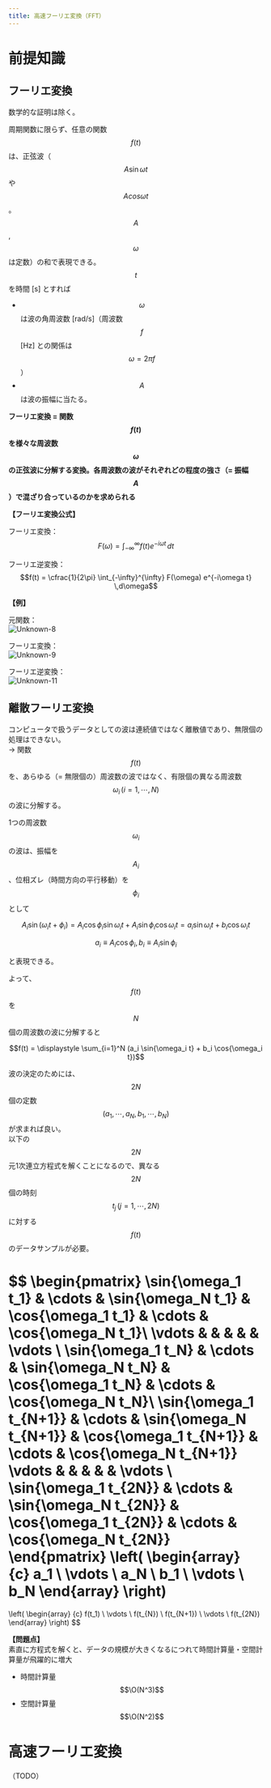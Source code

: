 ```yaml
---
title: 高速フーリエ変換（FFT）
---
```


# 前提知識

## フーリエ変換

数学的な証明は除く。

周期関数に限らず、任意の関数 $$f(t)$$ は、正弦波（$$A \sin {\omega t}$$や$$A cos {\omega t}$$。$$A$$, $$\omega$$ は定数）の和で表現できる。  
$$t$$ を時間 [s] とすれば
- $$\omega$$ は波の角周波数 [rad/s]（周波数 $$f$$ [Hz] との関係は $$\omega = 2\pi f$$）
- $$A$$ は波の振幅に当たる。

**フーリエ変換 = 関数 $$f(t)$$ を様々な周波数 $$\omega$$ の正弦波に分解する変換。各周波数の波がそれぞれどの程度の強さ（= 振幅 $$A$$）で混ざり合っているのかを求められる**

**【フーリエ変換公式】**

フーリエ変換：  
$$F(\omega) = \int_{-\infty}^{\infty} f(t) e^{-i\omega t} \,dt$$

フーリエ逆変換：  
$$f(t) = \cfrac{1}{2\pi} \int_{-\infty}^{\infty} F(\omega) e^{-i\omega t} \,d\omega$$

**【例】**

元関数：  
![Unknown-8](https://user-images.githubusercontent.com/13412823/75129130-f16d8f00-570a-11ea-8ee4-2eaf3b77bda9.png)

フーリエ変換：  
![Unknown-9](https://user-images.githubusercontent.com/13412823/75129129-f0d4f880-570a-11ea-8cc1-388e2d361fb5.png)

フーリエ逆変換：  
![Unknown-11](https://user-images.githubusercontent.com/13412823/75129160-12ce7b00-570b-11ea-9300-3e9b341a6c6f.png)


## 離散フーリエ変換

コンピュータで扱うデータとしての波は連続値ではなく離散値であり、無限個の処理はできない。  
→ 関数 $$f(t)$$ を、あらゆる（= 無限個の）周波数の波ではなく、有限個の異なる周波数 $$\omega_i\,(i = 1, \cdots , N)$$ の波に分解する。

1つの周波数 $$\omega_i$$ の波は、振幅を $$A_i$$、位相ズレ（時間方向の平行移動）を $$\phi_i$$ として

$$A_i \sin{(\omega_i t + \phi_i)} = A_i \cos{\phi_i} \sin{\omega_i t} + A_i \sin{\phi_i} \cos{\omega_i t} = a_i \sin{\omega_i t} + b_i \cos{\omega_i t}$$

$$a_i \equiv A_i \cos{\phi_i}, b_i \equiv A_i \sin{\phi_i}$$

と表現できる。  

よって、$$f(t)$$ を $$N$$ 個の周波数の波に分解すると

$$f(t) = \displaystyle \sum_{i=1}^N (a_i \sin{\omega_i t} + b_i \cos{\omega_i t})$$

波の決定のためには、$$2N$$ 個の定数 $$(a_1, \cdots , a_N, b_1, \cdots , b_N)$$ が求まれば良い。  
以下の $$2N$$ 元1次連立方程式を解くことになるので、異なる $$2N$$ 個の時刻 $$t_j\,(j = 1, \cdots , 2N)$$ に対する $$f(t)$$ のデータサンプルが必要。

$$
\begin{pmatrix}
\sin{\omega_1 t_1} & \cdots & \sin{\omega_N t_1} & \cos{\omega_1 t_1} & \cdots & \cos{\omega_N t_1}\\
\vdots & & & & & \vdots \\
\sin{\omega_1 t_N} & \cdots & \sin{\omega_N t_N} & \cos{\omega_1 t_N} & \cdots & \cos{\omega_N t_N}\\
\sin{\omega_1 t_{N+1}} & \cdots & \sin{\omega_N t_{N+1}} & \cos{\omega_1 t_{N+1}} & \cdots & \cos{\omega_N t_{N+1}}
\vdots & & & & & \vdots \\
\sin{\omega_1 t_{2N}} & \cdots & \sin{\omega_N t_{2N}} & \cos{\omega_1 t_{2N}} & \cdots & \cos{\omega_N t_{2N}}
\end{pmatrix}
\left( \begin{array}
{c} a_1 \\ \vdots \\ a_N \\ b_1 \\ \vdots \\ b_N
\end{array} \right)
=
\left( \begin{array}
{c} f(t_1) \\ \vdots \\ f(t_{N}) \\ f(t_{N+1}) \\ \vdots \\ f(t_{2N})
\end{array} \right)
$$

**【問題点】**  
素直に方程式を解くと、データの規模が大きくなるにつれて時間計算量・空間計算量が飛躍的に増大
- 時間計算量 $$\O(N^3)$$
- 空間計算量 $$\O(N^2)$$


# 高速フーリエ変換

（TODO）
